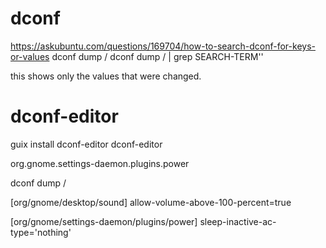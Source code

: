 

# dconf

https://askubuntu.com/questions/169704/how-to-search-dconf-for-keys-or-values
dconf dump / 
dconf dump / | grep SEARCH-TERM''

this shows only the values that were changed.

# dconf-editor
guix install dconf-editor
dconf-editor

 org.gnome.settings-daemon.plugins.power

dconf dump /


[org/gnome/desktop/sound]
allow-volume-above-100-percent=true

[org/gnome/settings-daemon/plugins/power]
sleep-inactive-ac-type='nothing'
